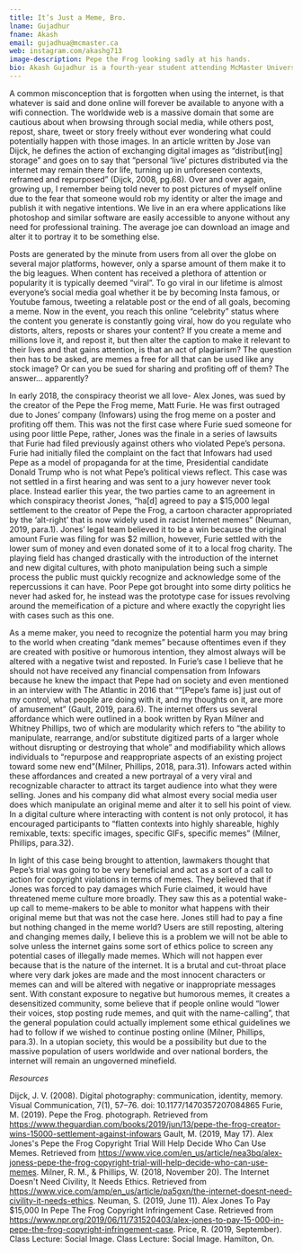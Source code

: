 ```yaml
---
title: It’s Just a Meme, Bro. 
lname: Gujadhur
fname: Akash 
email: gujadhua@mcmaster.ca
web: instagram.com/akashg713
image-description: Pepe the Frog looking sadly at his hands. 
bio: Akash Gujadhur is a fourth-year student attending McMaster University in Hamilton, Ontario, Canada, majoring in Communication Studies. When Akash is not procrastinating his assignments, he spends his time being involved with the McMaster community by, playing on the university’s competitive Ultimate Frisbee team and serving on his faculties executive members committee as the Communication Officer. He hopes to pursue further schooling upon completion of his undergrad but still unsure of what he would like to specialize in. Akash is looking forward to completing his undergraduate career and taking on whichever adventure comes next. 
---
```


A common misconception that is forgotten when using the internet, is that whatever is said and done online will forever be available to anyone with a wifi connection. The worldwide web is a massive domain that some are cautious about when browsing through social media, while others post, repost, share, tweet or story freely without ever wondering what could potentially happen with those images. In an article written by Jose van Dijck, he defines the action of exchanging digital images as “distribut[ing] storage” and goes on to say that “personal ‘live’ pictures distributed via the internet may remain there for life, turning up in unforeseen contexts, reframed and repurposed” (Dijck, 2008, pg.68). Over and over again, growing up, I remember being told never to post pictures of myself online due to the fear that someone would rob my identity or alter the image and publish it with negative intentions. We live in an era where applications like photoshop and similar software are easily accessible to anyone without any need for professional training. The average joe can download an image and alter it to portray it to be something else. 

Posts are generated by the minute from users from all over the globe on several major platforms, however, only a sparse amount of them make it to the big leagues. When content has received a plethora of attention or popularity it is typically deemed “viral”. To go viral in our lifetime is almost everyone’s social media goal whether it be by becoming Insta famous, or Youtube famous, tweeting a relatable post or the end of all goals, becoming a meme. Now in the event, you reach this online “celebrity” status where the content you generate is constantly going viral, how do you regulate who distorts, alters, reposts or shares your content? If you create a meme and millions love it, and repost it, but then alter the caption to make it relevant to their lives and that gains attention, is that an act of plagiarism? The question then has to be asked, are memes a free for all that can be used like any stock image? Or can you be sued for sharing and profiting off of them? The answer… apparently?

In early 2018, the conspiracy theorist we all love- Alex Jones, was sued by the creator of the Pepe the Frog meme, Matt Furie. He was first outraged due to Jones’ company (Infowars) using the frog meme on a poster and profiting off them. This was not the first case where Furie sued someone for using poor little Pepe, rather, Jones was the finale in a series of lawsuits that Furie had filed previously against others who violated Pepe’s persona. Furie had initially filed the complaint on the fact that Infowars had used Pepe as a model of propaganda for at the time, Presidential candidate Donald Trump who is not what Pepe’s political views reflect. This case was not settled in a first hearing and was sent to a jury however never took place. Instead earlier this year, the two parties came to an agreement in which conspiracy theorist Jones, “ha[d] agreed to pay a $15,000 legal settlement to the creator of Pepe the Frog, a cartoon character appropriated by the ‘alt-right’ that is now widely used in racist Internet memes” (Neuman, 2019, para.1). Jones’ legal team believed it to be a win because the original amount Furie was filing for was $2 million, however, Furie settled with the lower sum of money and even donated some of it to a local frog charity. The playing field has changed drastically with the introduction of the internet and new digital cultures, with photo manipulation being such a simple process the public must quickly recognize and acknowledge some of the repercussions it can have. Poor Pepe got brought into some dirty politics he never had asked for, he instead was the prototype case for issues revolving around the memeification of a picture and where exactly the copyright lies with cases such as this one. 

As a meme maker, you need to recognize the potential harm you may bring to the world when creating “dank memes” because oftentimes even if they are created with positive or humorous intention, they almost always will be altered with a negative twist and reposted. In Furie’s case I believe that he should not have received any financial compensation from Infowars because he knew the impact that Pepe had on society and even mentioned in an interview with The Atlantic in 2016 that ““[Pepe’s fame is] just out of my control, what people are doing with it, and my thoughts on it, are more of amusement” (Gault, 2019, para.6). The internet offers us several affordance which were outlined in a book written by Ryan Milner and Whitney Phillips, two of which are modularity which refers to “the ability to manipulate, rearrange, and/or substitute digitized parts of a larger whole without disrupting or destroying that whole” and modifiability which allows individuals to “repurpose and reappropriate aspects of an existing project toward some new end”(Milner, Phillips, 2018, para.31). Infowars acted within these affordances and created a new portrayal of a very viral and recognizable character to attract its target audience into what they were selling. Jones and his company did what almost every social media user does which manipulate an original meme and alter it to sell his point of view. In a digital culture where interacting with content is not only protocol, it has encouraged participants to “flatten contexts into highly shareable, highly remixable, texts: specific images, specific GIFs, specific memes” (Milner, Phillips, para.32). 

In light of this case being brought to attention, lawmakers thought that Pepe’s trial was going to be very beneficial and act as a sort of a call to action for copyright violations in terms of memes. They believed that if Jones was forced to pay damages which Furie claimed, it would have threatened meme culture more broadly. They saw this as a potential wake-up call to meme-makers to be able to monitor what happens with their original meme but that was not the case here. Jones still had to pay a fine but nothing changed in the meme world? Users are still reposting, altering and changing memes daily, I believe this is a problem we will not be able to solve unless the internet gains some sort of ethics police to screen any potential cases of illegally made memes. Which will not happen ever because that is the nature of the internet. It is a brutal and cut-throat place where very dark jokes are made and the most innocent characters or memes can and will be altered with negative or inappropriate messages sent. With constant exposure to negative but humorous memes, it creates a desensitized community, some believe that if people online would “lower their voices, stop posting rude memes, and quit with the name-calling”, that the general population could actually implement some ethical guidelines we had to follow if we wished to continue posting online (Milner, Phillips, para.3). In a utopian society, this would be a possibility but due to the massive population of users worldwide and over national borders, the internet will remain an ungoverned minefield. 

_Resources_

Dijck, J. V. (2008). Digital photography: communication, identity, memory. Visual Communication, 7(1), 57–76. doi: 10.1177/1470357207084865
Furie, M. (2019). Pepe the Frog. photograph. Retrieved from https://www.theguardian.com/books/2019/jun/13/pepe-the-frog-creator-wins-15000-settlement-against-infowars
Gault, M. (2019, May 17). Alex Jones's Pepe the Frog Copyright Trial Will Help Decide Who Can Use Memes. Retrieved from https://www.vice.com/en_us/article/nea3bq/alex-joness-pepe-the-frog-copyright-trial-will-help-decide-who-can-use-memes. 
Milner, R. M., & Phillips, W. (2018, November 20). The Internet Doesn't Need Civility, It Needs Ethics. Retrieved from https://www.vice.com/amp/en_us/article/pa5gxn/the-internet-doesnt-need-civility-it-needs-ethics. 
Neuman, S. (2019, June 11). Alex Jones To Pay $15,000 In Pepe The Frog Copyright Infringement Case. Retrieved from https://www.npr.org/2019/06/11/731520403/alex-jones-to-pay-15-000-in-pepe-the-frog-copyright-infringement-case. 
Price, R. (2019, September). Class Lecture: Social Image. Class Lecture: Social Image. Hamilton, On.
